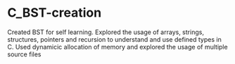 # C_BST-creation
Created BST for self learning. Explored the usage of arrays, strings, structures, pointers and recursion to understand and use defined types in C. Used dynamicic allocation of memory and explored the usage of multiple source files
